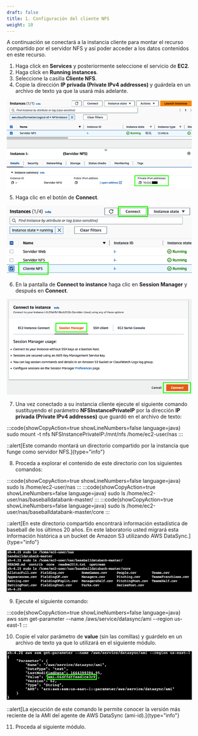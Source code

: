 ```yaml
---
draft: false
title: 1. Configuración del cliente NFS
weight: 10
---
```

A continuación se conectará a la instancia cliente para montar el recurso compartido por el servidor NFS y así poder acceder a los datos contenidos en este recurso.

1. Haga click en **Services** y posteriormente seleccione el servicio de **EC2**.
2. Haga click en **Running instances**.
3. Seleccione la casilla  **Cliente NFS**.
4. Copie la dirección **IP privada (Private IPv4 addresses)** y guárdela en un archivo de texto ya que la usará más adelante.

![Copiar dirección IP privada](/static/images/ds/ipprivada.png)

5. Haga clic en el botón de **Connect**.

![Connect to Linux Server](/static/images/ds/connect1.png)

6. En la pantalla de **Connect to instance** haga clic en **Session Manager** y después en **Connect**.

![Connect to NFS Client](/static/images/ds/connect2.png)

7. Una vez conectado a su instancia cliente ejecute el siguiente comando sustituyendo el parámetro **NFSInstancePrivateIP** por la dirección **IP privada (Private IPv4 addresses)** que guardó en el archivo de texto:

:::code{showCopyAction=true showLineNumbers=false language=java}
sudo mount -t nfs NFSInstancePrivateIP:/mnt/nfs /home/ec2-user/nas
:::

::alert[Este comando montará un directorio compartido por la instancia que funge como servidor NFS.]{type="info"}

8. Proceda a explorar el contenido de este directorio con los siguientes comandos:

:::code{showCopyAction=true showLineNumbers=false language=java}
sudo ls /home/ec2-user/nas
:::
:::code{showCopyAction=true showLineNumbers=false language=java}
sudo ls /home/ec2-user/nas/baseballdatabank-master/
:::
:::code{showCopyAction=true showLineNumbers=false language=java}
sudo ls /home/ec2-user/nas/baseballdatabank-master/core
:::

::alert[En este directorio compartido encontrará información estadística de baseball de los últimos 20 años. En este laboratorio usted migrará esta información histórica a un bucket de Amazon S3 utilizando AWS DataSync.]{type="info"}

![EC2 CLI](/static/images/ds/explorenfs.png)

9. Ejecute el siguiente comando:

:::code{showCopyAction=true showLineNumbers=false language=java}
aws ssm get-parameter --name /aws/service/datasync/ami --region us-east-1
:::

10. Copie el valor parámetro de **value** (sin las comillas) y guárdelo en un archivo de texto ya que lo utilizará en el siguiente módulo.

![Copy AMI id](/static/images/ds/copyami-id.png)

::alert[La ejecución de este comando le permite conocer la versión más reciente de la AMI del agente de AWS DataSync (ami-id).]{type="info"}

11. Proceda al siguiente módulo.